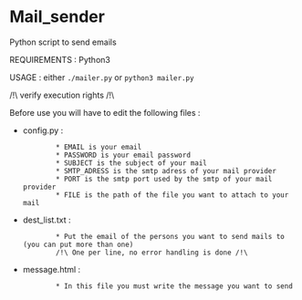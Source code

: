 # Mail_sender

Python script to send emails

REQUIREMENTS : Python3

USAGE : either ```./mailer.py``` or ```python3 mailer.py```

/!\ verify execution rights /!\

Before use you will have to edit the following files :

* config.py : 

              * EMAIL is your email
              * PASSWORD is your email password
              * SUBJECT is the subject of your mail
              * SMTP_ADRESS is the smtp adress of your mail provider
              * PORT is the smtp port used by the smtp of your mail provider
              * FILE is the path of the file you want to attach to your mail

* dest_list.txt :

              * Put the email of the persons you want to send mails to (you can put more than one)
              /!\ One per line, no error handling is done /!\
              
 
* message.html :

              * In this file you must write the message you want to send
